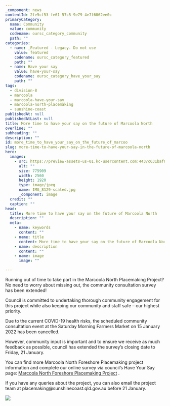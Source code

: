 ```yaml
---
_component: news
contentId: 2fe5cf53-fe61-57c5-9e79-4e7f6062ee0c
primaryCategory:
  name: Community
  value: community
  codename: oursc_category_community
  path: ""
categories:
  - name: _Featured - Legacy. Do not use
    value: featured
    codename: oursc_category_featured
    path: ""
  - name: Have your say
    value: have-your-say
    codename: oursc_category_have_your_say
    path: ""
tags:
  - division-8
  - marcoola
  - marcoola-have-your-say
  - marcoola-north-placemaking
  - sunshine-coast
publishedAt: null
publishedAtLast: null
title: More time to have your say on the future of Marcoola North
overline: ""
subheading: ""
description: ""
id: more_time_to_have_your_say_on_the_future_of_marcoo
slug: more-time-to-have-your-say-in-the-future-of-marcoola-north
hero:
  images:
    - src: https://preview-assets-us-01.kc-usercontent.com:443/c631baf8-1b46-001f-580c-d0001b68b4a8/133c0450-02bc-4290-addb-4a4e509ce82c/IMG_8129-scaled.jpg
      alt: ""
      size: 775909
      width: 2560
      height: 1920
      type: image/jpeg
      name: IMG_8129-scaled.jpg
      _component: image
  credit: ""
  caption: ""
head:
  title: More time to have your say on the future of Marcoola North
  description: ""
  meta:
    - name: keywords
      content: ""
    - name: title
      content: More time to have your say on the future of Marcoola North
    - name: description
      content: ""
    - name: image
      image: ""

---
```

Running out of time to take part in the Marcoola North Placemaking Project? No need to worry about missing out, the community consultation survey has been extended!

Council is committed to undertaking thorough community engagement for this project while also keeping our community and staff safe – our highest priority.

Due to the current COVID-19 health risks, the scheduled community consultation event at the Saturday Morning Farmers Market on 15 January 2022 has been cancelled.

However, community input is important and to ensure we receive as much feedback as possible, council has extended the survey’s closing date to Friday, 21 January.

You can find more Marcoola North Foreshore Placemaking project information and complete our online survey via council’s Have Your Say page: [Marcoola North Foreshore Placemaking Project](https://haveyoursay.sunshinecoast.qld.gov.au/mnfp)
.

If you have any queries about the project, you can also email the project team at placemaking\@sunshinecoast.qld.gov.au before 21 January. 

![](https://preview-assets-us-01.kc-usercontent.com:443/c631baf8-1b46-001f-580c-d0001b68b4a8/57f8d275-85d8-43d3-8ad5-ed978cac67ea/210183B_Marcoola-North-Foreshore_web-banner_1876x448pxls_V02-1024x245.jpg)
